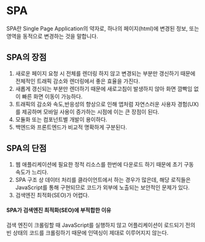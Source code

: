 # SPA

SPA란 Single Page Application의 약자로, 하나의 페이지(html)에 변경된 정보, 또는 영역을 동적으로 변경하는 것을 말합니다.

## SPA의 장점

1. 새로운 페이지 요청 시 전체를 렌더링 하지 않고 변경되는 부분만 갱신하기 때문에 전체적인 트래픽 감소와 렌더링에서 좋은 효율을 가진다.
2. 새롭게 갱신되는 부분만 렌더하기 때문에 새로고침이 발생하지 않아 화면 깜빡임 없이 빠른 화면 이동이 가능하다.
3. 트래픽의 감소와 속도,반응성의 향상으로 인해 앱처럼 자연스러운 사용자 경험(UX)를 제공하며 모바일 사용이 증가하는 시점에 이는 큰 장점이 된다.
4. 모듈화 또는 컴포넌트별 개발이 용이하다.
5. 백엔드와 프론트엔드가 비교적 명확하게 구분된다.

## SPA의 단점

1. 웹 애플리케이션에 필요한 정적 리소스를 한번에 다운로드 하기 때문에 초기 구동 속도가 느리다.
2. SPA 구조 상 데이터 처리를 클라이언트에서 하는 경우가 많은데, 해당 로직들은 JavaScript를 통해 구현되므로 코드가 외부에 노출되는 보안적인 문제가 있다.
3. 검색엔진 최적화(SEO)가 어렵다.

#### SPA가 검색엔진 최적화(SEO)에 부적합한 이유

검색 엔진이 크롤링할 때 JavaScript를 실행하지 않고 어플리케이션이 로드되기 전의 빈 상태의 코드를 크롤링하기 때문에 인덱싱이 제대로 이루어지지 않는다.
